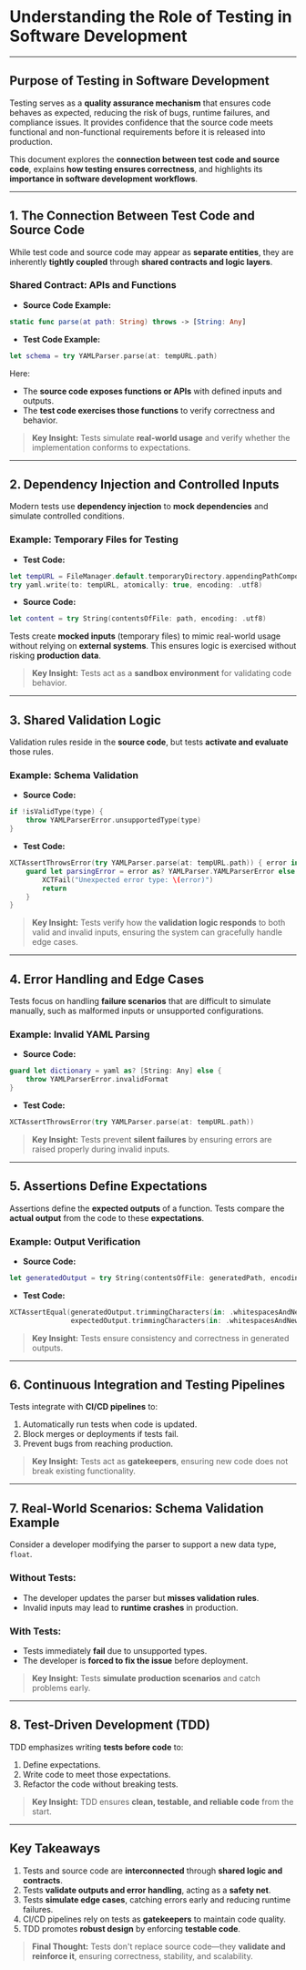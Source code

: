 # Understanding the Role of Testing in Software Development

---

## **Purpose of Testing in Software Development**

Testing serves as a **quality assurance mechanism** that ensures code behaves as expected, reducing the risk of bugs, runtime failures, and compliance issues. It provides confidence that the source code meets functional and non-functional requirements before it is released into production.

This document explores the **connection between test code and source code**, explains **how testing ensures correctness**, and highlights its **importance in software development workflows**.

---

## **1. The Connection Between Test Code and Source Code**

While test code and source code may appear as **separate entities**, they are inherently **tightly coupled** through **shared contracts and logic layers**.

### **Shared Contract: APIs and Functions**
- **Source Code Example:**
```swift
static func parse(at path: String) throws -> [String: Any]
```
- **Test Code Example:**
```swift
let schema = try YAMLParser.parse(at: tempURL.path)
```

Here:
- The **source code exposes functions or APIs** with defined inputs and outputs.
- The **test code exercises those functions** to verify correctness and behavior.

> **Key Insight:** Tests simulate **real-world usage** and verify whether the implementation conforms to expectations.

---

## **2. Dependency Injection and Controlled Inputs**

Modern tests use **dependency injection** to **mock dependencies** and simulate controlled conditions.

### **Example: Temporary Files for Testing**
- **Test Code:**
```swift
let tempURL = FileManager.default.temporaryDirectory.appendingPathComponent("testValidSchemaParsing.yaml")
try yaml.write(to: tempURL, atomically: true, encoding: .utf8)
```
- **Source Code:**
```swift
let content = try String(contentsOfFile: path, encoding: .utf8)
```

Tests create **mocked inputs** (temporary files) to mimic real-world usage without relying on **external systems**. This ensures logic is exercised without risking **production data**.

> **Key Insight:** Tests act as a **sandbox environment** for validating code behavior.

---

## **3. Shared Validation Logic**

Validation rules reside in the **source code**, but tests **activate and evaluate** those rules.

### **Example: Schema Validation**
- **Source Code:**
```swift
if !isValidType(type) {
    throw YAMLParserError.unsupportedType(type)
}
```
- **Test Code:**
```swift
XCTAssertThrowsError(try YAMLParser.parse(at: tempURL.path)) { error in
    guard let parsingError = error as? YAMLParser.YAMLParserError else {
        XCTFail("Unexpected error type: \(error)")
        return
    }
}
```

> **Key Insight:** Tests verify how the **validation logic responds** to both valid and invalid inputs, ensuring the system can gracefully handle edge cases.

---

## **4. Error Handling and Edge Cases**

Tests focus on handling **failure scenarios** that are difficult to simulate manually, such as malformed inputs or unsupported configurations.

### **Example: Invalid YAML Parsing**
- **Source Code:**
```swift
guard let dictionary = yaml as? [String: Any] else {
    throw YAMLParserError.invalidFormat
}
```
- **Test Code:**
```swift
XCTAssertThrowsError(try YAMLParser.parse(at: tempURL.path))
```

> **Key Insight:** Tests prevent **silent failures** by ensuring errors are raised properly during invalid inputs.

---

## **5. Assertions Define Expectations**

Assertions define the **expected outputs** of a function. Tests compare the **actual output** from the code to these **expectations**.

### **Example: Output Verification**
- **Source Code:**
```swift
let generatedOutput = try String(contentsOfFile: generatedPath, encoding: .utf8)
```
- **Test Code:**
```swift
XCTAssertEqual(generatedOutput.trimmingCharacters(in: .whitespacesAndNewlines),
               expectedOutput.trimmingCharacters(in: .whitespacesAndNewlines))
```

> **Key Insight:** Tests ensure consistency and correctness in generated outputs.

---

## **6. Continuous Integration and Testing Pipelines**

Tests integrate with **CI/CD pipelines** to:
1. Automatically run tests when code is updated.
2. Block merges or deployments if tests fail.
3. Prevent bugs from reaching production.

> **Key Insight:** Tests act as **gatekeepers**, ensuring new code does not break existing functionality.

---

## **7. Real-World Scenarios: Schema Validation Example**

Consider a developer modifying the parser to support a new data type, `float`.

### **Without Tests:**
- The developer updates the parser but **misses validation rules**.
- Invalid inputs may lead to **runtime crashes** in production.

### **With Tests:**
- Tests immediately **fail** due to unsupported types.
- The developer is **forced to fix the issue** before deployment.

> **Key Insight:** Tests **simulate production scenarios** and catch problems early.

---

## **8. Test-Driven Development (TDD)**

TDD emphasizes writing **tests before code** to:
1. Define expectations.
2. Write code to meet those expectations.
3. Refactor the code without breaking tests.

> **Key Insight:** TDD ensures **clean, testable, and reliable code** from the start.

---

## **Key Takeaways**

1. Tests and source code are **interconnected** through **shared logic and contracts**.
2. Tests **validate outputs and error handling**, acting as a **safety net**.
3. Tests **simulate edge cases**, catching errors early and reducing runtime failures.
4. CI/CD pipelines rely on tests as **gatekeepers** to maintain code quality.
5. TDD promotes **robust design** by enforcing **testable code**.

> **Final Thought:** Tests don't replace source code—they **validate and reinforce it**, ensuring correctness, stability, and scalability.

